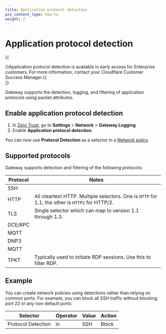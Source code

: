 ```yaml
---
title: Application protocol detection
pcx_content_type: how-to
weight: 2
---
```


# Application protocol detection

{{<Aside header="Availability">}}Application protocol detection is available in early access for Enterprise customers. For more information, contact your Cloudflare Customer Success Manager.{{</Aside>}}

Gateway supports the detection, logging, and filtering of application protocols using packet attributes.

## Enable application protocol detection

1. In [Zero Trust](https://one.dash.cloudflare.com/), go to **Settings** > **Network** > **Gateway Logging**.
2. Enable **Application protocol detection**.

You can now use **Protocol Detection** as a selector in a [Network policy](/cloudflare-one/policies/gateway/network-policies/#protocol-detection).

## Supported protocols

Gateway supports detection and filtering of the following protocols:

| Protocol | Notes                                                                                           |
| -------- | ----------------------------------------------------------------------------------------------- |
| SSH      |                                                                                                 |
| HTTP     | All cleartext HTTP. Multiple selectors. One is `HTTP` for 1.1, the other is `HTTP2` for HTTP/2. |
| TLS      | Single selector which can map to version 1.1 through 1.3.                                       |
| DCE/RPC  |                                                                                                 |
| MQTT     |                                                                                                 |
| DNP3     |                                                                                                 |
| MQTT     |                                                                                                 |
| TPKT     | Typically used to initiate RDP sessions. Use this to filter RDP.                                |

## Example

You can create network policies using detections rather than relying on common ports. For example, you can block all SSH traffic without blocking port 22 or any non-default ports:

| Selector           | Operator | Value | Action |
| ------------------ | -------- | ----- | ------ |
| Protocol Detection | in       | SSH   | Block  |
